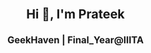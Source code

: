 <h1 align="center">Hi 👋, I'm Prateek</h1>
<h2 align="center">GeekHaven | Final_Year@IIITA</h2>

<!--
**prateek76/prateek76** is a ✨ _special_ ✨ repository because its `README.md` (this file) appears on your GitHub profile.

Here are some ideas to get you started:

- 🔭 I’m currently working on ...
- 🌱 I’m currently learning ...
- 👯 I’m looking to collaborate on ...
- 🤔 I’m looking for help with ...
- 💬 Ask me about ...
- 📫 How to reach me: ...
- 😄 Pronouns: ...
- ⚡ Fun fact: ...
-->
